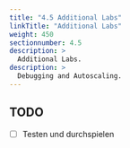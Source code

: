 ```yaml
---
title: "4.5 Additional Labs"
linkTitle: "Additional Labs"
weight: 450
sectionnumber: 4.5
description: >
  Additional Labs.
description: >
  Debugging and Autoscaling.
---
```



## TODO

* [ ] Testen und durchspielen
